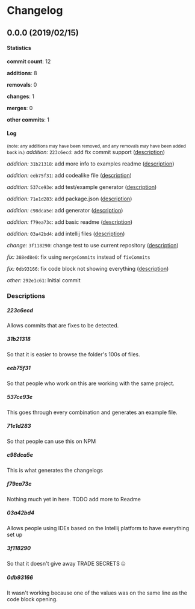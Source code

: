 # Changelog
## 0.0.0 (2019/02/15)
#### Statistics
**commit count**: 12

**additions**: 8

**removals**: 0

**changes**: 1

**merges**: 0

**other commits**: 1

#### Log
<small>(note: any additions may have been removed, and any removals may have been added back in.)</small>
*addition:* `223c6ecd`: add fix commit support ([description](#223c6ecd-8))

*addition:* `31b21318`: add more info to examples readme ([description](#31b21318-8))

*addition:* `eeb75f31`: add codealike file ([description](#eeb75f31-8))

*addition:* `537ce93e`: add test/example generator ([description](#537ce93e-8))

*addition:* `71e1d283`: add package.json ([description](#71e1d283-8))

*addition:* `c98dca5e`: add generator ([description](#c98dca5e-8))

*addition:* `f79ea73c`: add basic readme ([description](#f79ea73c-8))

*addition:* `03a42bd4`: add intellij files ([description](#03a42bd4-8))

*change:* `3f118290`: change test to use current repository ([description](#3f118290-8))

*fix:* `388ed8e0`: fix using `mergeCommits` instead of `fixCommits`

*fix:* `0db93166`: fix code block not showing everything ([description](#0db93166-8))

*other:* `292e1c61`: Initial commit

### Descriptions
##### 223c6ecd
Allows commits that are fixes to be detected.
##### 31b21318
So that it is easier to browse the folder's 100s of files.
##### eeb75f31
So that people who work on this are working with the same project.
##### 537ce93e
This goes through every combination and generates an example file.
##### 71e1d283
So that people can use this on NPM
##### c98dca5e
This is what generates the changelogs
##### f79ea73c
Nothing much yet in here. TODO add more to Readme
##### 03a42bd4
Allows people using IDEs based on the Intellij platform to have everything set up
##### 3f118290
So that it doesn't give away TRADE SECRETS 🤐
##### 0db93166
It wasn't working because one of the values was on the same line as the code block opening.
